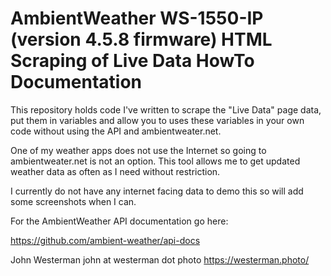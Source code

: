 # AmbientWeather WS-1550-IP (version 4.5.8 firmware) HTML Scraping of Live Data HowTo Documentation

This repository holds code I've written to scrape the "Live Data" page data, put them in variables and allow you to uses these variables in your own code without using the API and ambientweater.net.

One of my weather apps does not use the Internet so going to ambientweater.net is not an option. This tool allows me to get updated weather data as often as I need without restriction.

I currently do not have any internet facing data to demo this so will add some screenshots when I can.

For the AmbientWeather API documentation go here:

https://github.com/ambient-weather/api-docs

John Westerman
john at westerman dot photo
https://westerman.photo/